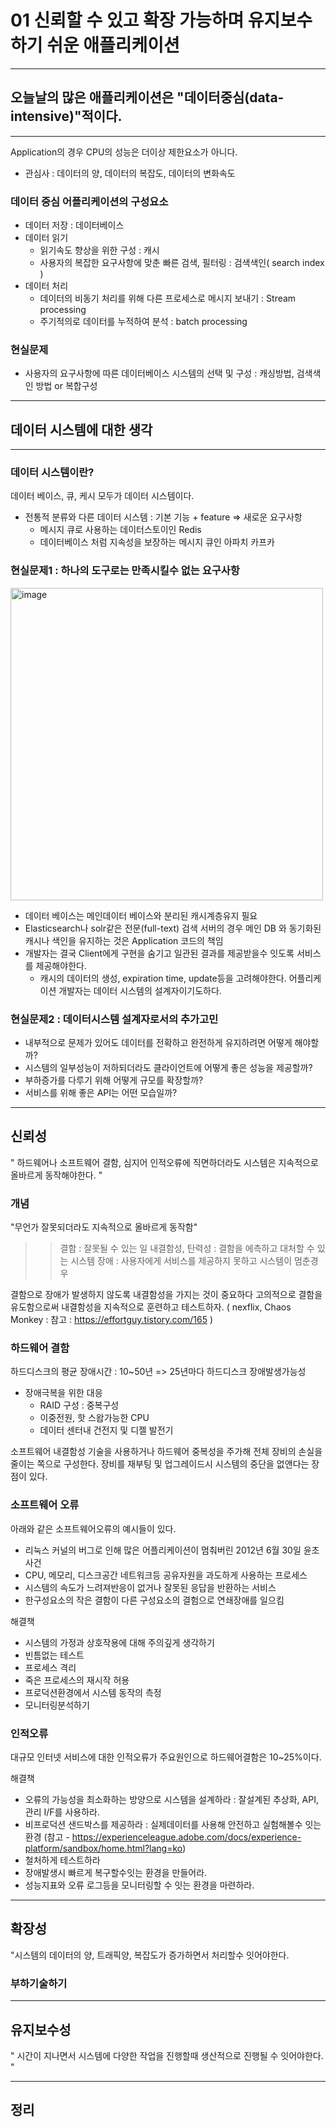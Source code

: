 # 01 신뢰할 수 있고 확장 가능하며 유지보수하기 쉬운 애플리케이션
****
## 오늘날의 많은 애플리케이션은 "데이터중심(data-intensive)"적이다.
****

Application의 경우 CPU의 성능은 더이상 제한요소가 아니다.
* 관심사 : 데이터의 양, 데이터의 복잡도, 데이터의 변화속도

### 데이터 중심 어플리케이션의 구성요소
* 데이터 저장 : 데이터베이스
* 데이터 읽기
  * 읽기속도 향상을 위한 구성 : 캐시
  * 사용자의 복잡한 요구사항에 맞춘 빠른 검색, 필터링 : 검색색인( search index )
* 데이터 처리
  * 데이터의 비동기 처리를 위해 다른 프로세스로 메시지 보내기 : Stream processing
  * 주기적의로 데이터를 누적하여 분석 : batch processing    

### 현실문제
* 사용자의 요구사항에 따른 데이터베이스 시스템의 선택 및 구성 : 캐싱방법, 검색색인 방법 or 복합구성

****
## 데이터 시스템에 대한 생각
****

### 데이터 시스템이란?
데이터 베이스, 큐, 케시 모두가 데이터 시스템이다.

* 전통적 분류와 다른 데이터 시스템 : 기본 기능 + feature => 새로운 요구사항
  * 메시지 큐로 사용하는 데이터스토이인 Redis
  * 데이터베이스 처럼 지속성을 보장하는 메시지 큐인 아파치 카프카

### 현실문제1 : 하나의 도구로는 만족시킬수 없는 요구사항
<img width="500" alt="image" src="https://user-images.githubusercontent.com/5934737/185275353-2c32c47f-34db-4ef7-b4f3-f415e0ceb4c1.png">

* 데이터 베이스는 메인데이터 베이스와 분리된 캐시계층유지 필요
* Elasticsearch나 solr같은 전문(full-text) 검색 서버의 경우 메인 DB 와 동기화된 캐시나 색인을 유지하는 것은 Application 코드의 책임
* 개발자는 결국 Client에게 구현을 숨기고 일관된 결과를 제공받을수 잇도록 서비스를 제공해야한다.
   * 캐시의 데이터의 생성, expiration time, update등을 고려해야한다. 어플리케이션 개발자는 데이터 시스템의 설계자이기도하다.

### 현실문제2 : 데이터시스템 설계자로서의 추가고민
* 내부적으로 문제가 있어도 데이터를 전확하고 완전하게 유지하려면 어떻게 해야할까?
* 시스템의 일부성능이 저하되더라도 클라이언트에 어떻게 좋은 성능을 제공할까?
* 부하증가를 다루기 위해 어떻게 규모를 확장할까?
* 서비스를 위해 좋은 API는 어떤 모습일까?

---
## 신뢰성
" 하드웨어나 소프트웨어 결함, 심지어 인적오류에 직면하더라도 시스템은 지속적으로 올바르게 동작해야한다. "

### 개념
"무언가 잘못되더라도 지속적으로 올바르게 동작함"

>> 결함 : 잘못될 수 있는 일
>> 내결함성, 탄력성 : 결함을 에측하고 대처할 수 있는 시스템
>> 장애 : 사용자에게 서비스를 제공하지 못하고 시스템이 멈춘경우

결함으로 장애가 발생하지 않도록 내결함성을 가지는 것이 중요하다
고의적으로 결함을유도함으로써 내결함성을 지속적으로 훈련하고 테스트하자. ( nexflix, Chaos Monkey : 참고 : https://effortguy.tistory.com/165 )

### 하드웨어 결함
하드디스크의 평균 장애시간 : 10~50년 => 25년마다 하드디스크 장애발생가능성

* 장애극복을 위한 대응
  * RAID 구성 : 중복구성
  * 이중전원, 핫 스왑가능한 CPU
  * 데이터 센터내 건전지 및 디젤 발전기

소프트웨어 내결함성 기술을 사용하거나 하드웨어 중복성을 주가해 전체 장비의 손실을 줄이는 쪽으로 구성한다.
장비를 재부팅 및 업그레이드시 시스템의 중단을 없앤다는 장점이 있다.

### 소프트웨어 오류
아래와 같은 소프트웨어오류의 예시들이 있다.
* 리눅스 커널의 버그로 인해 많은 어플리케이션이 멈춰버린 2012년 6월 30일 윤초사건
* CPU, 메모리, 디스크공간 네트워크등 공유자원을 과도하게 사용하는 프로세스
* 시스템의 속도가 느려져반응이 없거나 잘못된 응답을 반환하는 서비스
* 한구성요소의 작은 결함이 다른 구성요소의 결험으로 연쇄장애를 일으킴

해결책
* 시스템의 가정과 상호작용에 대해 주의깊게 생각하기
* 빈틈없는 테스트
* 프로세스 격리
* 죽은 프로세스의 재시작 허용
* 프로덕션환경에서 시스템 동작의 측정
* 모니터링분석하기

### 인적오류
대규모 인터넷 서비스에 대한 인적오류가 주요원인으로 하드웨어결함은 10~25%이다.

해결책
* 오류의 가능성을 최소화하는 방양으로 시스템을 설계하라 : 잘설계된 추상화, API, 관리 I/F를 사용하라.
* 비프로덕션 샌드박스를 제공하라 : 실제데이터를 사용해 안전하고 실험해볼수 잇는 환경
  (참고 - https://experienceleague.adobe.com/docs/experience-platform/sandbox/home.html?lang=ko)
* 철처하게 테스트하라
* 장애발생시 빠르게 복구할수잇는 환경을 만들어라.
* 성능지표와 오류 로그등을 모니터링할 수 잇는 환경을 마련하라.

---

## 확장성
"시스템의 데이터의 양, 트래픽양, 복잡도가 증가하면서 처리할수 잇어야한다.

### 부하기술하기 


---

## 유지보수성
" 시간이 지나면서 시스템에 다양한 작업을 진행할때 생산적으로 진행될 수 잇어야한다. "


---

## 정리
